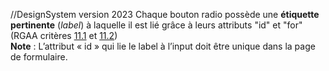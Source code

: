 //DesignSystem version 2023
Chaque bouton radio possède une **étiquette pertinente** (*label*) à laquelle il est lié grâce à leurs  attributs "id" et "for" (RGAA critères [11.1](https://accessibilite.public.lu/fr/rgaa4.1/criteres.html) et [11.2](https://accessibilite.public.lu/fr/rgaa4.1/criteres.html))\
**Note** : L’attribut « id » qui lie le label à l’input doit être unique dans la page de formulaire.
